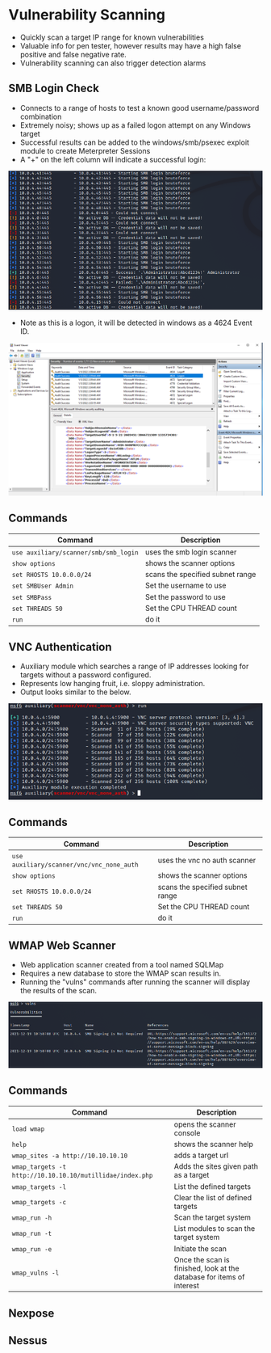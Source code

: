 # Vulnerability Scanning
- Quickly scan a target IP range for known vulnerabilities
- Valuable info for pen tester, however results may have a high false positive and false negative rate.
- Vulnerability scanning can also trigger detection alarms

## SMB Login Check
- Connects to a range of hosts to test a known good username/password combination
- Extremely noisy; shows up as a failed logon attempt on any Windows target
- Successful results can be added to the windows/smb/psexec exploit module to create Meterpreter Sessions
- A "+" on the left column will indicate a successful login:

![SMB Logon Success](./img/SMB_Login.png)
- Note as this is a logon, it will be detected in windows as a 4624 Event ID.

![Windows Logon](./img/WindowsLogonEvent.png)

## Commands
| **Command** | **Description** |
| --------------|-------------------|
|`use auxiliary/scanner/smb/smb_login`| uses the smb login scanner |
|`show options`| shows the scanner options |
|`set RHOSTS 10.0.0.0/24`| scans the specified subnet range |
|`set SMBUser Admin`| Set the username to use |
|`set SMBPass`| Set the password to use |
|`set THREADS 50`| Set the CPU THREAD count |
|`run`| do it |

## VNC Authentication
- Auxiliary module which searches a range of IP addresses looking for targets without a password configured.
- Represents low hanging fruit, i.e. sloppy administration. 
- Output looks similar to the below.

![VNC_Login.png](./img/VNC_Login.png)

## Commands
| **Command** | **Description** |
| --------------|-------------------|
|`use auxiliary/scanner/vnc/vnc_none_auth`| uses the vnc no auth scanner|
|`show options`| shows the scanner options |
|`set RHOSTS 10.0.0.0/24`| scans the specified subnet range |
|`set THREADS 50`| Set the CPU THREAD count |
|`run`| do it |

## WMAP Web Scanner
- Web application scanner created from a tool named SQLMap
- Requires a new database to store the WMAP scan results in. 
- Running the "vulns" commands after running the scanner will display the results of the scan.

![WMAP.png](./img/WMAP.png)

## Commands
| **Command** | **Description** |
| --------------|-------------------|
|`load wmap`| opens the scanner console |
|`help`| shows the scanner help |
|`wmap_sites -a http://10.10.10.10`| adds a target url |
|`wmap_targets -t http://10.10.10.10/mutillidae/index.php`| Adds the sites given path as a target |
|`wmap_targets -l`| List the defined targets |
|`wmap_targets -c`| Clear the list of defined targets |
|`wmap_run -h`| Scan the target system |
|`wmap_run -t`| List modules to scan the target system |
|`wmap_run -e`| Initiate the scan |
|`wmap_vulns -l`| Once the scan is finished, look at the database for items of interest |

## Nexpose

## Nessus